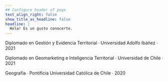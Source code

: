 ```yaml
---
## Configure header of page
text_align_right: false
show_title_as_headline: false
headline: |
  Hola! Es un gusto conocerte.
---
```

<!-- this is a subheadline -->


<i class="fa-thin fa-book-open"></i>Diplomado en Gestión y Evidencia Territorial  &#8729;
    Universidad Adolfo Ibáñez  &#8729;  2021

<i class="fa-thin fa-diploma"></i>Diplomado en Geomarketing e Inteligencia Territorial  &#8729;
    Universidad de Chile  &#8729;  2021
    
<i class="fas fa-graduation-cap pr2"></i>Geografía  &#8729;
 Pontificia Universidad Católica de Chile  &#8729;  2020

